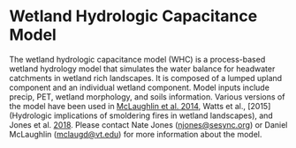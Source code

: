 # Wetland Hydrologic Capacitance Model
The wetland hydrologic capacitance model (WHC) is a process-based wetland hydrology model that simulates the water balance for headwater catchments in wetland rich landscapes. It is composed of a lumped upland component and an individual wetland component. Model inputs include precip, PET, wetland morphology, and soils information. Various versions of the model have been used in [McLaughlin et al. 2014](http://onlinelibrary.wiley.com/doi/10.1002/2013WR015002/abstract), Watts et al., [2015](Hydrologic implications of smoldering fires in wetland landscapes), and Jones et al. [2018](http://onlinelibrary.wiley.com/doi/10.1002/fee.1744/abstract). Please contact Nate Jones (njones@sesync.org) or Daniel McLaughlin (mclaugd@vt.edu) for more information about the model.